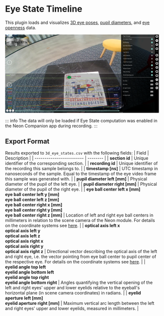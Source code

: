 # Eye State Timeline

This plugin loads and visualizes [3D eye poses](/data-collection/data-streams/#_3d-eye-poses),
[pupil diameters](/data-collection/data-streams/#pupil-diameters), and
[eye openness](/data-collection/data-streams/#eye-openness) data.

![Eye State Timeline](./eye-state-timeline.webp)

::: info
The data will only be loaded if Eye State computation was enabled in the Neon Companion app during recording.
:::

## Export Format

Results exported to `3d_eye_states.csv` with the following fields:
| Field | Description |
| ------------------------- | -------- |
| **section id** | Unique identifier of the corresponding section. |
| **recording id** | Unique identifier of the recording this sample belongs to. |
| **timestamp [ns]** | UTC timestamp in nanoseconds of the sample. Equal to the timestamp of the eye video frame this sample was generated with. |
| **pupil&nbsp;diameter&nbsp;left&nbsp;[mm]** | Physical diameter of the pupil of the left eye. |
| **pupil&nbsp;diameter&nbsp;right&nbsp;[mm]** | Physical diameter of the pupil of the right eye. |
| **eye&nbsp;ball&nbsp;center&nbsp;left&nbsp;x&nbsp;[mm]**<br /> **eye ball center left y [mm]**<br /> **eye ball center left z [mm]**<br /> **eye&nbsp;ball&nbsp;center&nbsp;right&nbsp;x&nbsp;[mm]**<br /> **eye&nbsp;ball&nbsp;center&nbsp;right&nbsp;y&nbsp;[mm]**<br /> **eye ball center right z [mm]** | Location of left and right eye ball centers in millimeters in relation to the scene camera of the Neon module. For details on the coordinate systems see [here](/data-collection/data-streams/#_3d-eye-states). |
| **optical axis left x**<br /> **optical axis left y**<br /> **optical axis left z**<br /> **optical axis right x**<br /> **optical axis right y**<br /> **optical axis right z** | Directional vector describing the optical axis of the left and right eye, i.e. the vector pointing from eye ball center to pupil center of the respective eye. For details on the coordinate systems see [here](/data-collection/data-streams/#_3d-eye-states). |
| **eyelid angle top left**<br />**eyelid angle bottom left**<br />**eyelid angle top right**<br />**eyelid angle bottom right**                                                                                                                                                                             | Angles quantifying the vertical opening of the left and right eyes' upper and lower eyelids relative to the eyeball's horizontal plane (in scene camera coordinates) in radians.                                                                                 |
| **eyelid aperture left [mm]**<br />**eyelid aperture right [mm]**                                                                                                                                                                                                                                          | Maximum vertical arc length between the left and right eyes' upper and lower eyelids, measured in millimeters.                                                                                                                                                   |

